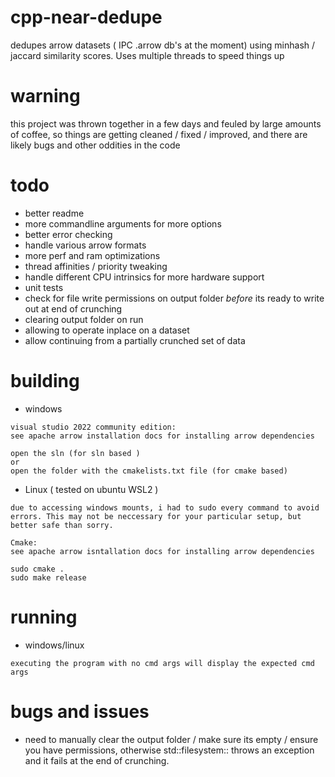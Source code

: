 # cpp-near-dedupe
dedupes arrow datasets ( IPC .arrow db's at the moment) using minhash / jaccard similarity scores. Uses multiple threads to speed things up

# warning
this project was thrown together in a few days and feuled by large amounts of coffee, so things are getting cleaned / fixed / improved, and there are likely bugs and other oddities in the code 

# todo
- better readme
- more commandline arguments for more options
- better error checking
- handle various arrow formats
- more perf and ram optimizations
- thread affinities / priority tweaking
- handle different CPU intrinsics for more hardware support
- unit tests
- check for file write permissions on output folder *before* its ready to write out at end of crunching
- clearing output folder on run
- allowing to operate inplace on a dataset
- allow continuing from a partially crunched set of data

# building
- windows

```
visual studio 2022 community edition:
see apache arrow installation docs for installing arrow dependencies

open the sln (for sln based ) 
or 
open the folder with the cmakelists.txt file (for cmake based)
```

- Linux ( tested on ubuntu WSL2 )
```
due to accessing windows mounts, i had to sudo every command to avoid errors. This may not be neccessary for your particular setup, but better safe than sorry.

Cmake:
see apache arrow isntallation docs for installing arrow dependencies

sudo cmake .
sudo make release
```

# running
- windows/linux

```
executing the program with no cmd args will display the expected cmd args
```

# bugs and issues
- need to manually clear the output folder / make sure its empty / ensure you have permissions, otherwise std::filesystem:: throws an exception and it fails at the end of crunching.
